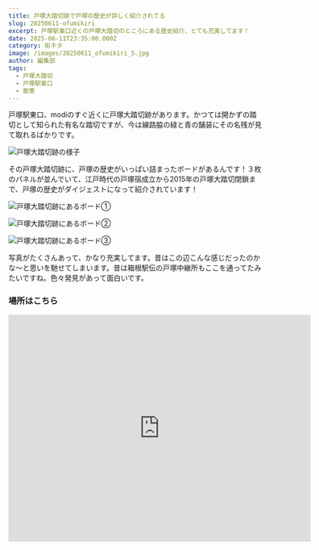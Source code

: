 ```yaml
---
title: 戸塚大踏切跡で戸塚の歴史が詳しく紹介されてる
slug: 20250611-ofumikiri
excerpt: 戸塚駅東口近くの戸塚大踏切のところにある歴史紹介、とても充実してます！
date: 2025-06-11T23:35:00.000Z
category: 街ネタ
image: /images/20250611_ofumikiri_5.jpg
author: 編集部
tags:
  - 戸塚大踏切
  - 戸塚駅東口
  - 散策
---
```

戸塚駅東口、modiのすぐ近くに戸塚大踏切跡があります。かつては開かずの踏切として知られた有名な踏切ですが、今は線路脇の緑と青の舗装にその名残が見て取れるばかりです。

![戸塚大踏切跡の様子](/images/20250611_ofumikiri_5.jpg)

その戸塚大踏切跡に、戸塚の歴史がいっぱい詰まったボードがあるんです！３枚のパネルが並んでいて、江戸時代の戸塚宿成立から2015年の戸塚大踏切閉鎖まで、戸塚の歴史がダイジェストになって紹介されています！

![戸塚大踏切跡にあるボード①](/images/20250611_ofumikiri_1.jpg)

![戸塚大踏切跡にあるボード②](/images/20250611_ofumikiri_2.jpg)

![戸塚大踏切跡にあるボード③](/images/20250611_ofumikiri_3.jpg)

写真がたくさんあって、かなり充実してます。昔はこの辺こんな感じだったのかな～と思いを馳せてしまいます。昔は箱根駅伝の戸塚中継所もここを通ってたみたいですね。色々発見があって面白いです。



### 場所はこちら

<iframe src="https://www.google.com/maps/embed?pb=!1m18!1m12!1m3!1d2734.7401088164875!2d139.53256459449744!3d35.40097716185945!2m3!1f0!2f0!3f0!3m2!1i1024!2i768!4f13.1!3m3!1m2!1s0x60185b005cb5074f%3A0x8d5f45ea002bb516!2z5oi45aGa6aeFIOaoqua1nOaXp-adsea1t-mBk-aIuOWhmuWuv-WRqOi-uuaVo-etluahiOWGhQ!5e0!3m2!1sja!2sjp!4v1749653330441!5m2!1sja!2sjp" width="600" height="450" style="border:0;" allowfullscreen="" loading="lazy" referrerpolicy="no-referrer-when-downgrade"></iframe>
